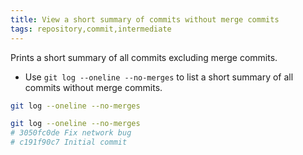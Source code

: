 ```yaml
---
title: View a short summary of commits without merge commits
tags: repository,commit,intermediate
---
```


Prints a short summary of all commits excluding merge commits.

- Use `git log --oneline --no-merges` to list a short summary of all commits without merge commits.

```sh
git log --oneline --no-merges
```

```sh
git log --oneline --no-merges
# 3050fc0de Fix network bug
# c191f90c7 Initial commit
```
